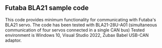 
## Futaba BLA21 sample code

This code provides minimum functionality for communicating with Futaba's BLA21 servo.
The code has been tested with BLA21-28U-A01 (simultaneous communication of four servos connected in a single CAN bus)
Tested environment is Windows 10, Visual Studio 2022, Zubax Babel USB-CAN adaptor.


